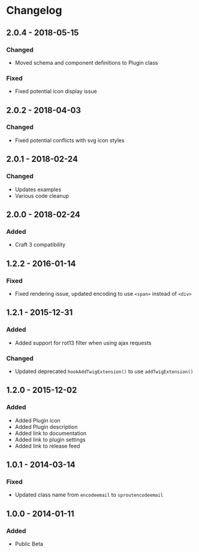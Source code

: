 # Changelog

## 2.0.4 - 2018-05-15

### Changed
- Moved schema and component definitions to Plugin class

### Fixed
- Fixed potential icon display issue

## 2.0.2 - 2018-04-03

### Changed
- Fixed potential conflicts with svg icon styles

## 2.0.1 - 2018-02-24

### Changed
- Updates examples
- Various code cleanup

## 2.0.0 - 2018-02-24

### Added
- Craft 3 compatibility

## 1.2.2 - 2016-01-14

### Fixed
- Fixed rendering issue, updated encoding to use `<span>` instead of `<div>`

## 1.2.1 - 2015-12-31

### Added
- Added support for rot13 filter when using ajax requests

### Changed
- Updated deprecated `hookAddTwigExtension()` to use `addTwigExtension()`

## 1.2.0 - 2015-12-02

### Added
- Added Plugin icon
- Added Plugin description
- Added link to documentation
- Added link to plugin settings
- Added link to release feed

## 1.0.1 - 2014-03-14

### Fixed
- Updated class name from `encodeemail` to `sproutencodeemail`

## 1.0.0 - 2014-01-11

### Added
- Public Beta
